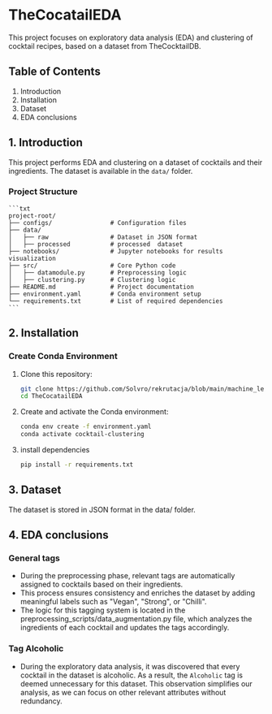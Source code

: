 # TheCocatailEDA

This project focuses on exploratory data analysis (EDA) and clustering of cocktail recipes, based on a dataset from TheCocktailDB.

## Table of Contents
1. Introduction
2. Installation
3. Dataset
4. EDA conclusions


## 1. Introduction
This project performs EDA and clustering on a dataset of cocktails and their ingredients. The dataset is available in the `data/` folder.

### Project Structure
    ```txt
    project-root/
    ├── configs/                # Configuration files
    ├── data/                   
    │   ├── raw                 # Dataset in JSON format
    │   ├── processed           # processed  dataset
    ├── notebooks/              # Jupyter notebooks for results visualization
    ├── src/                    # Core Python code
    │   ├── datamodule.py       # Preprocessing logic
    │   ├── clustering.py       # Clustering logic
    ├── README.md               # Project documentation
    ├── environment.yaml        # Conda environment setup
    └── requirements.txt        # List of required dependencies
    ```

## 2. Installation

### Create Conda Environment
1. Clone this repository:
   ```bash
   git clone https://github.com/Solvro/rekrutacja/blob/main/machine_learning.md
   cd TheCocatailEDA
   ```
2. Create and activate the Conda environment:
    ```bash 
    conda env create -f environment.yaml
    conda activate cocktail-clustering
    ```

3. install dependencies
    ```bash
    pip install -r requirements.txt
    ```
## 3. Dataset
The dataset is stored in JSON format in the data/ folder. 

## 4. EDA conclusions

### General tags 
- During the preprocessing phase, relevant tags are automatically assigned to cocktails based on their ingredients. 
- This process ensures consistency and enriches the dataset by adding meaningful labels such as "Vegan", "Strong", or "Chilli". 
- The logic for this tagging system is located in the preprocessing_scripts/data_augmentation.py file, which analyzes the ingredients of each cocktail and updates the tags accordingly.

### Tag Alcoholic

- During the exploratory data analysis, it was discovered that every cocktail in the dataset is alcoholic. As a result, the `Alcoholic` tag is deemed unnecessary for this dataset. This observation simplifies our analysis, as we can focus on other relevant attributes without redundancy.
